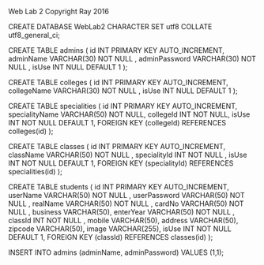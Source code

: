 Web Lab 2 Copyright Ray 2016

CREATE DATABASE WebLab2  CHARACTER SET utf8 COLLATE utf8_general_ci;

CREATE TABLE admins
(
  id INT PRIMARY KEY AUTO_INCREMENT,
  adminName VARCHAR(30) NOT NULL ,
  adminPassword VARCHAR(30) NOT NULL ,
  isUse INT NULL DEFAULT 1
);

CREATE TABLE colleges
(
  id INT PRIMARY KEY AUTO_INCREMENT,
  collegeName VARCHAR(30) NOT NULL ,
  isUse INT NULL DEFAULT 1
);

CREATE TABLE specialities
(
  id INT PRIMARY KEY AUTO_INCREMENT,
  specialityName VARCHAR(50) NOT NULL,
  collegeId INT NOT NULL,
  isUse INT NOT NULL DEFAULT 1,
  FOREIGN KEY (collegeId) REFERENCES colleges(id)
);

CREATE TABLE classes
(
  id INT PRIMARY KEY AUTO_INCREMENT,
  className VARCHAR(50) NOT NULL ,
  specialityId INT NOT NULL ,
  isUse INT NOT NULL DEFAULT 1,
  FOREIGN KEY (specialityId) REFERENCES specialities(id)
);

CREATE TABLE students
(
  id INT PRIMARY KEY AUTO_INCREMENT,
  userName VARCHAR(50) NOT NULL ,
  userPassword VARCHAR(50) NOT NULL ,
  realName VARCHAR(50) NOT NULL ,
  cardNo VARCHAR(50) NOT NULL ,
  business VARCHAR(50),
  enterYear VARCHAR(50) NOT NULL ,
  classId INT NOT NULL ,
  mobile VARCHAR(50),
  address VARCHAR(50),
  zipcode VARCHAR(50),
  image VARCHAR(255),
  isUse INT NOT NULL DEFAULT 1,
  FOREIGN KEY (classId) REFERENCES classes(id)
);

INSERT INTO admins (adminName, adminPassword) VALUES (1,1);